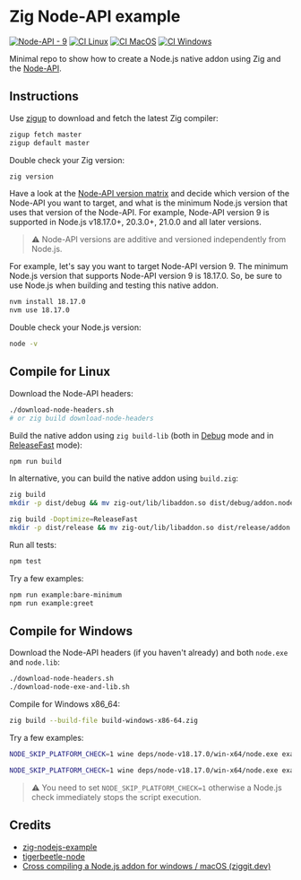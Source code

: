 # Zig Node-API example

[![Node-API - 9](https://img.shields.io/static/v1?label=Node-API&message=9&color=2ea44f)](https://nodejs.org/api/n-api.html)
[![CI Linux](https://github.com/jackdbd/zig-nodeapi-example/actions/workflows/ci-linux.yaml/badge.svg)](https://github.com/jackdbd/zig-nodeapi-example/actions/workflows/ci-linux.yaml)
[![CI MacOS](https://github.com/jackdbd/zig-nodeapi-example/actions/workflows/ci-macos.yaml/badge.svg)](https://github.com/jackdbd/zig-nodeapi-example/actions/workflows/ci-macos.yaml)
[![CI Windows](https://github.com/jackdbd/zig-nodeapi-example/actions/workflows/ci-windows.yaml/badge.svg)](https://github.com/jackdbd/zig-nodeapi-example/actions/workflows/ci-windows.yaml)

<!-- Node-API badge generated here: https://michaelcurrin.github.io/badge-generator/#/ -->

Minimal repo to show how to create a Node.js native addon using Zig and the [Node-API](https://nodejs.org/api/n-api.html#node-api).

## Instructions

Use [zigup](https://github.com/marler8997/zigup) to download and fetch the latest Zig compiler:

```sh
zigup fetch master
zigup default master
```

Double check your Zig version:

```sh
zig version
```

Have a look at the [Node-API version matrix](https://nodejs.org/api/n-api.html#node-api-version-matrix) and decide which version of the Node-API you want to target, and what is the minimum Node.js version that uses that version of the Node-API. For example, Node-API version 9 is supported in Node.js v18.17.0+, 20.3.0+, 21.0.0 and all later versions.

> :warning: Node-API versions are additive and versioned independently from Node.js.

For example, let's say you want to target Node-API version 9. The minimum Node.js version that supports Node-API version 9 is 18.17.0. So, be sure to use Node.js when building and testing this native addon.

```sh
nvm install 18.17.0
nvm use 18.17.0
```

Double check your Node.js version:

```sh
node -v
```

## Compile for Linux

Download the Node-API headers:

```sh
./download-node-headers.sh
# or zig build download-node-headers
```

Build the native addon using `zig build-lib` (both in [Debug](https://ziglang.org/documentation/master/#Debug) mode and in [ReleaseFast](ReleaseFast) mode):

```sh
npm run build
```

In alternative, you can build the native addon using `build.zig`:

```sh
zig build
mkdir -p dist/debug && mv zig-out/lib/libaddon.so dist/debug/addon.node

zig build -Doptimize=ReleaseFast
mkdir -p dist/release && mv zig-out/lib/libaddon.so dist/release/addon.node
```

Run all tests:

```sh
npm test
```

Try a few examples:

```sh
npm run example:bare-minimum
npm run example:greet
```

## Compile for Windows

Download the Node-API headers (if you haven't already) and both `node.exe` and `node.lib`:

```sh
./download-node-headers.sh
./download-node-exe-and-lib.sh
```

Compile for Windows x86_64:

```sh
zig build --build-file build-windows-x86-64.zig
```

Try a few examples:

```sh
NODE_SKIP_PLATFORM_CHECK=1 wine deps/node-v18.17.0/win-x64/node.exe examples/bare-minimum-win.cjs

NODE_SKIP_PLATFORM_CHECK=1 wine deps/node-v18.17.0/win-x64/node.exe examples/greet-win.cjs
```

> :warning: You need to set `NODE_SKIP_PLATFORM_CHECK=1` otherwise a Node.js check immediately stops the script execution.

## Credits

- [zig-nodejs-example](https://github.com/staltz/zig-nodejs-example)
- [tigerbeetle-node](https://github.com/tigerbeetle/tigerbeetle/tree/main/src/clients/node)
- [Cross compiling a Node.js addon for windows / macOS (ziggit.dev)](https://ziggit.dev/t/cross-compiling-a-node-js-addon-for-windows-macos/1935)
